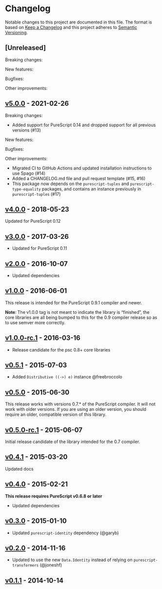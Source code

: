 # Changelog

Notable changes to this project are documented in this file. The format is based on [Keep a Changelog](https://keepachangelog.com/en/1.0.0/) and this project adheres to [Semantic Versioning](https://semver.org/spec/v2.0.0.html).

## [Unreleased]

Breaking changes:

New features:

Bugfixes:

Other improvements:

## [v5.0.0](https://github.com/purescript/purescript-distributive/releases/tag/v5.0.0) - 2021-02-26

Breaking changes:
  - Added support for PureScript 0.14 and dropped support for all previous versions (#13)

New features:

Bugfixes:

Other improvements:
  - Migrated CI to GitHub Actions and updated installation instructions to use Spago (#14)
  - Added a CHANGELOG.md file and pull request template (#15, #16)
  - This package now depends on the `purescript-tuples` and `purescript-type-equality` packages, and contains an instance previously in `purescript-tuples` (#17)

## [v4.0.0](https://github.com/purescript/purescript-distributive/releases/tag/v4.0.0) - 2018-05-23

Updated for PureScript 0.12

## [v3.0.0](https://github.com/purescript/purescript-distributive/releases/tag/v3.0.0) - 2017-03-26

- Updated for PureScript 0.11

## [v2.0.0](https://github.com/purescript/purescript-distributive/releases/tag/v2.0.0) - 2016-10-07

- Updated dependencies

## [v1.0.0](https://github.com/purescript/purescript-distributive/releases/tag/v1.0.0) - 2016-06-01

This release is intended for the PureScript 0.9.1 compiler and newer.

**Note**: The v1.0.0 tag is not meant to indicate the library is “finished”, the core libraries are all being bumped to this for the 0.9 compiler release so as to use semver more correctly.

## [v1.0.0-rc.1](https://github.com/purescript/purescript-distributive/releases/tag/v1.0.0-rc.1) - 2016-03-16

- Release candidate for the psc 0.8+ core libraries

## [v0.5.1](https://github.com/purescript/purescript-distributive/releases/tag/v0.5.1) - 2015-07-03

- Added `Distributive ((->) e)` instance @freebroccolo

## [v0.5.0](https://github.com/purescript/purescript-distributive/releases/tag/v0.5.0) - 2015-06-30

This release works with versions 0.7.\* of the PureScript compiler. It will not work with older versions. If you are using an older version, you should require an older, compatible version of this library.

## [v0.5.0-rc.1](https://github.com/purescript/purescript-distributive/releases/tag/v0.5.0-rc.1) - 2015-06-07

Initial release candidate of the library intended for the 0.7 compiler.

## [v0.4.1](https://github.com/purescript/purescript-distributive/releases/tag/v0.4.1) - 2015-03-20

Updated docs

## [v0.4.0](https://github.com/purescript/purescript-distributive/releases/tag/v0.4.0) - 2015-02-21

**This release requires PureScript v0.6.8 or later**
- Updated dependencies

## [v0.3.0](https://github.com/purescript/purescript-distributive/releases/tag/v0.3.0) - 2015-01-10

- Updated `purescript-identity` dependency (@garyb)

## [v0.2.0](https://github.com/purescript/purescript-distributive/releases/tag/v0.2.0) - 2014-11-16

- Updated to use the new `Data.Identity` instead of relying on `purescript-transformers` (@joneshf)

## [v0.1.1](https://github.com/purescript/purescript-distributive/releases/tag/v0.1.1) - 2014-10-14



